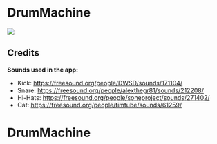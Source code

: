 # DrumMachine

![](https://raw.githubusercontent.com/finn-labs/DrumMachine/master/GitHub/image.jpg)

## Credits

**Sounds used in the app:**

* Kick: https://freesound.org/people/DWSD/sounds/171104/
* Snare: https://freesound.org/people/alexthegr81/sounds/212208/
* Hi-Hats: https://freesound.org/people/soneproject/sounds/271402/
* Cat: https://freesound.org/people/timtube/sounds/61259/
# DrumMachine
